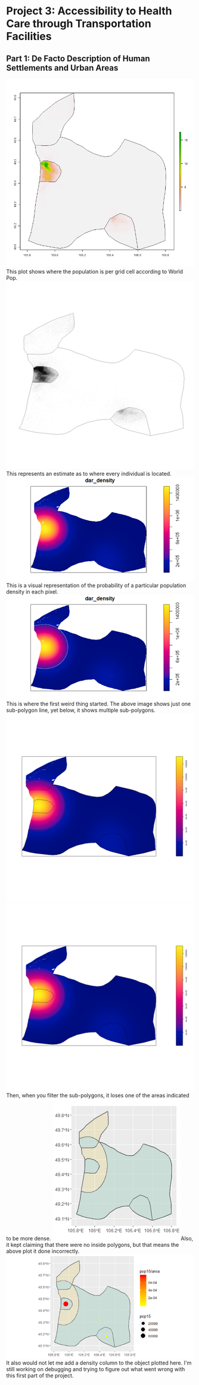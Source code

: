 # Project 3: Accessibility to Health Care through Transportation Facilities

## Part 1: De Facto Description of Human Settlements and Urban Areas

![](dar_pop15.png)
This plot shows where the population is per grid cell according to World Pop.
![](dar_ppp.png)
This represents an estimate as to where every individual is located.
![](dar_density.png)
This is a visual representation of the probability of a particular population density in each pixel.
![](density_w_multiline.png)
This is where the first weird thing started. The above image shows just one sub-polygon line, yet below, it shows multiple sub-polygons.
![](subpolys.png)
![](subpolys_filtered.png)
Then, when you filter the sub-polygons, it loses one of the areas indicated to be more dense.
![](ggplotDarhan.png)
Also, it kept claiming that there were no inside polygons, but that means the above plot it done incorrectly.
![](ggplot_w_points.png)
It also would not let me add a density column to the object plotted here.
I'm still working on debugging and trying to figure out what went wrong with this first part of the project. 
